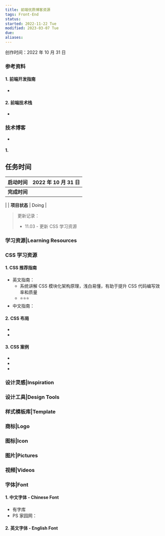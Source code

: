 ```yaml
---
title: 前端优质博客资源
tags: Front-End 
status: 
started: 2022-11-22 Tue
modified: 2023-03-07 Tue
due: 
aliases: 
---
```

创作时间：2022 年 10 月 31 日
### 参考资料
#### 1. 前端开发指南
- 
#### 2. 前端技术栈
- 
### 技术博客
- 
#### 1. 
## 任务时间

| **启动时间** | 2022 年 10 月 31 日 |
| --- | --- |
| **完成时间** | 
 |
| **项目状态** | Doing |

> 更新记录：
> - 11.03 - 更新 CSS 学习资源

### 学习资源|Learning Resources
### CSS 学习资源
#### 1. CSS 推荐指南
- 英文指南： 
   - 系统讲解 CSS 模块化架构原理，浅白易懂，有助于提升 CSS 代码编写效率和质量
   - ⭐⭐⭐
- 中文指南：
#### 2. CSS 布局
- 
-  
#### 3. CSS 案例
- 
- 
- 
### 设计灵感|Inspiration
### 设计工具|Design Tools 
### 样式模板库|Template
### 商标|Logo 
### 图标|Icon 
### 图片|Pictures 
### 视频|Videos
### 字体|Font
#### 1. 中文字体 - Chinese Font
- 有字库
- PS 家园网：
#### 2. 英文字体 - English Font
